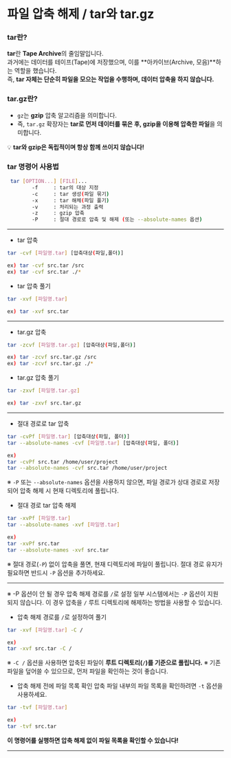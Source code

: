 # 파일 압축 해제 / tar와 tar.gz

### tar란?

**tar**란 **Tape Archive**의 줄임말입니다.  
과거에는 데이터를 테이프(Tape)에 저장했으며, 이를 **아카이브(Archive, 모음)**하는 역할을 했습니다.  
즉, **tar 자체는 단순히 파일을 모으는 작업을 수행하며, 데이터 압축을 하지 않습니다.**

### tar.gz란?

- `gz`는 **gzip** 압축 알고리즘을 의미합니다.
- 즉, `tar.gz` 확장자는 **tar로 먼저 데이터를 묶은 후, gzip을 이용해 압축한 파일**을 의미합니다.

💡 **tar와 gzip은 독립적이며 항상 함께 쓰이지 않습니다!**

### tar 명령어 사용법

```bash
 tar [OPTION...] [FILE]...
        -f     : tar의 대상 지정
        -c     : tar 생성(파일 묶기)
        -x     : tar 해체(파일 풀기)
        -v     : 처리되는 과정 출력
        -z     : gzip 압축
        -P     : 절대 경로로 압축 및 해제 (또는 --absolute-names 옵션)
```

---

- tar 압축

```bash
tar -cvf [파일명.tar] [압축대상(파일,폴더)]

ex) tar -cvf src.tar /src
ex) tar -cvf src.tar ./*
```

- tar 압축 풀기

```bash
tar -xvf [파일명.tar]

ex) tar -xvf src.tar
```

---

- tar.gz 압축

```bash
tar -zcvf [파일명.tar.gz] [압축대상(파일,폴더)]

ex) tar -zcvf src.tar.gz /src
ex) tar -zcvf src.tar.gz ./*
```

- tar.gz 압축 풀기

```bash
tar -zxvf [파일명.tar.gz]

ex) tar -zxvf src.tar.gz
```

---

- 절대 경로로 tar 압축

```bash
tar -cvPf [파일명.tar] [압축대상(파일, 폴더)]
tar --absolute-names -cvf [파일명.tar] [압축대상(파일, 폴더)]

ex)
tar -cvPf src.tar /home/user/project
tar --absolute-names -cvf src.tar /home/user/project
```

※ `-P` 또는 `--absolute-names` 옵션을 사용하지 않으면, 파일 경로가 상대 경로로 저장되어 압축 해제 시 현재 디렉토리에 풀립니다.

- 절대 경로 tar 압축 해제

```bash
tar -xvPf [파일명.tar]
tar --absolute-names -xvf [파일명.tar]

ex)
tar -xvPf src.tar
tar --absolute-names -xvf src.tar
```

※ 절대 경로(`-P`) 없이 압축을 풀면, 현재 디렉토리에 파일이 풀립니다. 절대 경로 유지가 필요하면 반드시 `-P` 옵션을 추가하세요.

---

※ -P 옵션이 안 될 경우 압축 해제 경로를 `/`로 설정
일부 시스템에서는 `-P` 옵션이 지원되지 않습니다.
이 경우 압축을 `/` 루트 디렉토리에 해제하는 방법을 사용할 수 있습니다.

- 압축 해제 경로를 `/`로 설정하여 풀기

```bash
tar -xvf [파일명.tar] -C /

ex)
tar -xvf src.tar -C /
```

※ `-C /` 옵션을 사용하면 압축된 파일이 **루트 디렉토리(`/`)를 기준으로 풀립니다.**
※ 기존 파일을 덮어쓸 수 있으므로, 먼저 파일을 확인하는 것이 좋습니다.

- 압축 해제 전에 파일 목록 확인
  압축 파일 내부의 파일 목록을 확인하려면 `-t` 옵션을 사용하세요.

```bash
tar -tvf [파일명.tar]

ex)
tar -tvf src.tar
```

**이 명령어를 실행하면 압축 해제 없이 파일 목록을 확인할 수 있습니다!**

---
